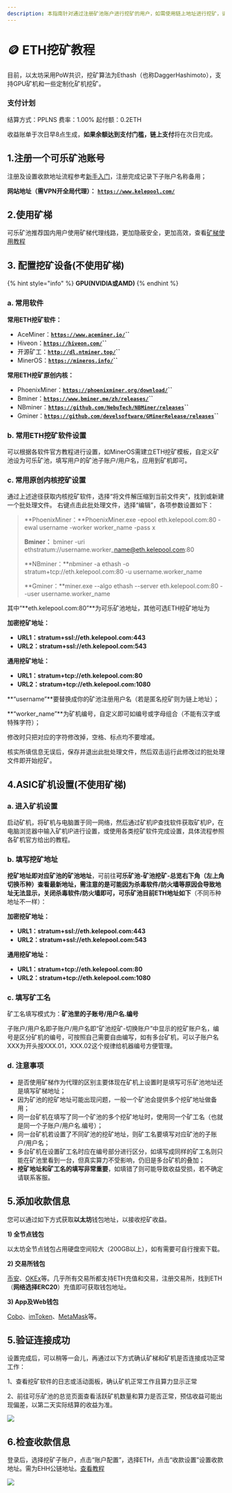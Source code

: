 ```yaml
---
description: 本指南针对通过注册矿池账户进行挖矿的用户，如需使用链上地址进行挖矿，请参考“匿名挖矿教程”。
---
```


# 🪙 ETH挖矿教程

目前，以太坊采用PoW共识，挖矿算法为Ethash（也称DaggerHashimoto），支持GPU矿机和一些定制化矿机挖矿。

### 支付计划

结算方式：PPLNS       费率：1.00%      起付额：0.2ETH

收益账单于次日早8点生成，**如果余额达到支付门槛，链上支付**将在次日完成。

## 1.注册一个可乐矿池账号

注册及设置收款地址流程参考[新手入门](../../)，注册完成记录下子账户名称备用；

**网站地址（需VPN开全局代理）：** [**`https://www.kelepool.com/`**](https://www.kelepool.com/)

## 2.使用矿梯

可乐矿池推荐国内用户使用矿梯代理线路，更加隐蔽安全，更加高效，查看[矿梯使用教程](../ladder.md)

## **3. 配置挖矿设备(不使用矿梯)**

{% hint style="info" %}
**GPU(NVIDIA或AMD)**
{% endhint %}

### **a. 常用软件**

**常用ETH挖矿软件：**

* AceMiner：[**`https://www.aceminer.io/`**](https://www.aceminer.io/)**``**
* Hiveon：[**`https://hiveon.com/`**](https://hiveon.com/)**``**
* 开源矿工：[**`http://dl.ntminer.top/`**](http://dl.ntminer.top/)**``**
* MinerOS：[**`https://mineros.info/`**](https://mineros.info/)**``**

**常用ETH挖矿原创内核：**

* PhoenixMiner：[**`https://phoenixminer.org/download/`**](https://phoenixminer.org/download/)**``**
* Bminer：[**`https://www.bminer.me/zh/releases/`**](https://www.bminer.me/zh/releases/)**``**
* NBminer：[**`https://github.com/NebuTech/NBMiner/releases`**](https://github.com/NebuTech/NBMiner/releases)**``**
* Gminer：[**`https://github.com/develsoftware/GMinerRelease/releases`**](https://github.com/develsoftware/GMinerRelease/releases)**``**

### **b. 常用ETH挖矿软件设置**

可以根据各软件官方教程进行设置，如MinerOS需建立ETH挖矿模板，自定义矿池设为可乐矿池，填写用户的矿池子账户/用户名，应用到矿机即可。

### **c. 常用原创内核挖矿设置**

通过上述途径获取内核挖矿软件，选择“将文件解压缩到当前文件夹”，找到或新建一个批处理文件。 右键点击此批处理文件，选择“编辑”，各项参数设置如下：

> **PhoenixMiner：**PhoenixMiner.exe -epool eth.kelepool.com:80 -ewal username -worker worker\_name -pass x
>
> **Bminer：** bminer -uri ethstratum://username.worker\_name@eth.kelepool.com:80
>
> **NBminer：**nbminer -a ethash -o stratum+tcp://eth.kelepool.com:80 -u username.worker\_name
>
> **Gminer：**miner.exe --algo ethash --server eth.kelepool.com:80 --user username.worker\_name

其中“**eth.kelepool.com:80”**为可乐矿池地址，其他可选ETH挖矿地址为

**加密挖矿地址：**

* **URL1：stratum+ssl://eth.kelepool.com:443**
* **URL2：stratum+ssl://eth.kelepool.com:543**

**通用挖矿地址：**

* **URL1：stratum+tcp://eth.kelepool.com:80**
* **URL2：stratum+tcp://eth.kelepool.com:1080**

**“username”**要替换成你的矿池注册用户名（若是匿名挖矿则为链上地址）；

**“worker\_name”**为矿机编号，自定义即可如编号或字母组合（不能有汉字或特殊字符）；

修改时只把对应的字符修改掉，空格、标点均不要增减。

核实所填信息无误后，保存并退出此批处理文件，然后双击运行此修改过的批处理文件即开始挖矿。

## 4.ASIC矿机设置(不使用矿梯)

### **a. 进入矿机设置**

启动矿机，将矿机与电脑置于同一网络，然后通过矿机IP查找软件获取矿机IP，在电脑浏览器中输入矿机IP进行设置，或使用各类挖矿软件完成设置，具体流程参照各矿机官方给出的教程。

### b. 填写挖矿地址

**挖矿地址即对应矿池的矿池地址**，可前往**可乐矿池-矿池挖矿-总览右下角（左上角切换币种）**查看最新地址，需注意的是可能因为杀毒软件/防火墙等原因会导致地址无法显示，关闭杀毒软件/防火墙即可，可乐矿池目前**ETH地址如下**（不同币种地址不一样）：

**加密挖矿地址：**

* **URL1：stratum+ssl://eth.kelepool.com:443**
* **URL2：stratum+ssl://eth.kelepool.com:543**

**通用挖矿地址：**

* **URL1：stratum+tcp://eth.kelepool.com:80**
* **URL2：stratum+tcp://eth.kelepool.com:1080**

### c. **填写**矿工名

矿工名填写模式为：**矿池里的子账号/用户名.编号**

子账户/用户名即子账户/用户名即“矿池挖矿-切换账户”中显示的挖矿账户名，编号是区分矿机的编号，可按照自己需要自由编写，如有多台矿机，可以子账户名XXX为开头按XXX.01，XXX.02这个规律给机器编号方便管理。

### d. 注意事项

* 是否使用矿梯作为代理的区别主要体现在矿机上设置时是填写可乐矿池地址还是填写矿梯地址；
* 因为矿池的挖矿地址可能出现问题，一般一个矿池会提供多个挖矿地址做备用；
* 同一台矿机在填写了同一个矿池的多个挖矿地址时，使用同一个矿工名（也就是同一个子账户/用户名.编号）；
* 同一台矿机若设置了不同矿池的挖矿地址，则矿工名要填写对应矿池的子账户/用户名；
* 多台矿机在设置矿工名时应在编号部分进行区分，如填写成同样的矿工名则只能在矿池里看到一台，但真实算力不受影响，仍旧是多台矿机的叠加；
* **挖矿地址和矿工名的填写非常重要**，如填错了则可能导致收益受损，若不确定请联系客服。

## 5.添加收款信息

您可以通过如下方式获取**以太坊**钱包地址，以接收挖矿收益。

**1) 全节点钱包**

以太坊全节点钱包占用硬盘空间较大（200GB以上），如有需要可自行搜索下载。

**2) 交易所钱包**

[币安](https://www.binance.com/cn)、[OKEx](https://www.okex.com/)等。几乎所有交易所都支持ETH充值和交易，注册交易所，找到ETH（**网络选择ERC20**）充值即可获取钱包地址。

**3) App及Web钱包**

[Cobo](https://cobo.com/)、[imToken](https://token.im/)、[MetaMask](https://metamask.io/)等。

## 5.验证连接成功

设置完成后，可以稍等一会儿，再通过以下方式确认矿梯和矿机是否连接成功正常工作：

1、查看挖矿软件的日志或活动面板，确认矿机正常工作且算力显示正常&#x20;

2、前往可乐矿池的总览页面查看活跃矿机数量和算力是否正常，预估收益可能出现偏差，以第二天实际结算的收益为准。

![](<../../.gitbook/assets/image(34).png>)

## 6.检查收款信息

登录后，选择挖矿子账户，点击“账户配置”，选择ETH，点击“收款设置”设置收款地址。需为EHH公链地址。[查看教程](../how-to-mining/collection.md)

![](<../../.gitbook/assets/image(97).png>)
